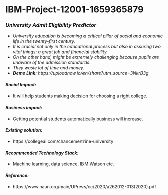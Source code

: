 # IBM-Project-12001-1659365879
<h3><em>University Admit Eligibility Predictor</em></h3>
<em><p>
  <ul>
  <li>University education is becoming a critical pillar of social and economic life in the twenty-first century. </li>
  <li>It is crucial not only in the educational process but also in assuring two vital things: a great job and financial stability. </li>
  <li>On the other hand, might be extremely challenging because pupils are unaware of the admission standards. </li>
  <li>They waste lot of time and money.</li>
  <li><b>Demo Link:</b>&nbsp;https://uploadnow.io/en/share?utm_source=3NkrB3g</li>
  </ul>
</p></em>
<h4><b><em>Social Impact:</em></b></h4>
<ul><li>It will help students making decision for choosing a right college.</li></ul>
<h4><b><em>Business impact:</em></b></h4> 
<ul><li>Getting potential students automatically business will increase.</li></ul>
<h4><b><em>Existing solution:</em></b></h4> 
<ul><li>https://collegeai.com/chanceme/trine-university</li></ul>
<h4><b><em>Recommended Technology Stack:</em></b></h4> 
<ul><li>Machine learning, data science, IBM Watson etc.</li></ul>
<h4><b><em>Reference:</em></b></h4> 
<ul><li>https://www.naun.org/main/UPress/cc/2020/a262012-013(2020).pdf</li></ul>
